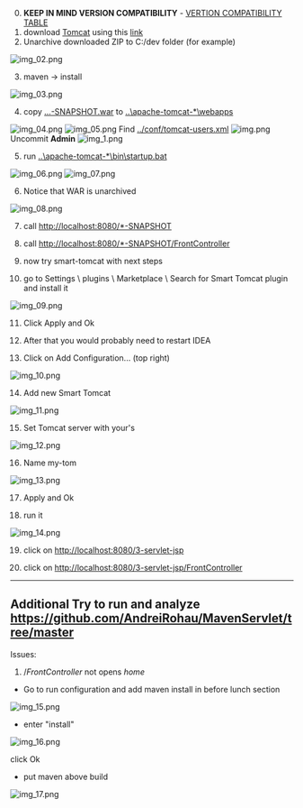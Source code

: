 0. **KEEP IN MIND VERSION COMPATIBILITY** - [VERTION COMPATIBILITY TABLE](https://tomcat.apache.org/whichversion.html)
1. download [Tomcat](https://tomcat.apache.org/download-90.cgi) using this [link](https://dlcdn.apache.org/tomcat/tomcat-9/v9.0.85/bin/apache-tomcat-9.0.85.zip)
2. Unarchive downloaded ZIP to C:/dev folder (for example)

![img_02.png](readme-static/img_02.png)

3. maven -> install 

![img_03.png](readme-static/img_03.png)

4. copy [...-SNAPSHOT.war]() to [..\apache-tomcat-*\webapps]()

![img_04.png](readme-static/img_04.png) 
![img_05.png](readme-static/img_05.png)
Find [../conf/tomcat-users.xml]() 
![img.png](readme-static/img.png)
Uncommit **Admin**
![img_1.png](readme-static%2Fimg_1.png)

5. run [..\apache-tomcat-*\bin\startup.bat]() 

![img_06.png](readme-static/img_06.png) 
![img_07.png](readme-static/img_07.png)

6. Notice that WAR is unarchived 

![img_08.png](readme-static/img_08.png)

7. call [http://localhost:8080/*-SNAPSHOT](http://localhost:8080/*-SNAPSHOT)

8. call [http://localhost:8080/*-SNAPSHOT/FrontController](http://localhost:8080/3-servlet-jsp-1.0-SNAPSHOT/FrontController)

9. now try smart-tomcat with next steps

10. go to Settings \ plugins \ Marketplace \ Search for Smart Tomcat plugin and install it

![img_09.png](readme-static/img_09.png) 

11. Click Apply and Ok

12. After that you would probably need to restart IDEA

13. Click on Add Configuration... (top right) 

![img_10.png](readme-static/img_10.png)

14. Add new Smart Tomcat 

![img_11.png](readme-static/img_11.png)

15. Set Tomcat server with your's 

![img_12.png](readme-static/img_12.png)

16. Name my-tom 

![img_13.png](readme-static/img_13.png)

17. Apply and Ok

18. run it 

![img_14.png](readme-static/img_14.png)

19. click on [http://localhost:8080/3-servlet-jsp](http://localhost:8080/3-servlet-jsp)

20. click on [http://localhost:8080/3-servlet-jsp/FrontController](http://localhost:8080/3-servlet-jsp/FrontController)

---
Additional
Try to run and analyze https://github.com/AndreiRohau/MavenServlet/tree/master
---

Issues:
1. /_FrontController_ not opens _home_

- Go to run configuration and add maven install in before lunch section

![img_15.png](readme-static/img_15.png)

- enter "install" 

![img_16.png](readme-static/img_16.png) 

click Ok
- put maven above build 

![img_17.png](readme-static/img_17.png)
